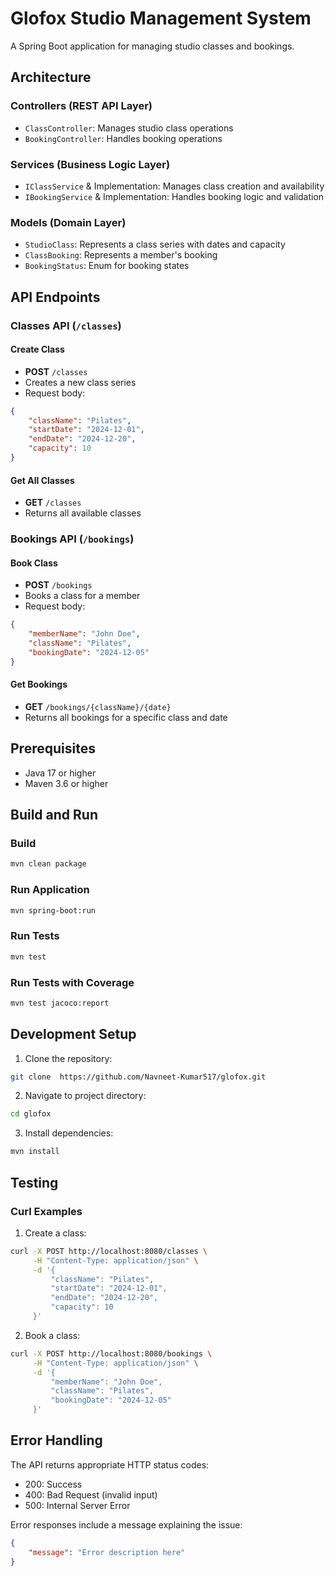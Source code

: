 # Glofox Studio Management System

A Spring Boot application for managing studio classes and bookings.

## Architecture

### Controllers (REST API Layer)
- `ClassController`: Manages studio class operations
- `BookingController`: Handles booking operations

### Services (Business Logic Layer)
- `IClassService` & Implementation: Manages class creation and availability
- `IBookingService` & Implementation: Handles booking logic and validation

### Models (Domain Layer)
- `StudioClass`: Represents a class series with dates and capacity
- `ClassBooking`: Represents a member's booking
- `BookingStatus`: Enum for booking states

## API Endpoints

### Classes API (`/classes`)

#### Create Class
- **POST** `/classes`
- Creates a new class series
- Request body:
```json
{
    "className": "Pilates",
    "startDate": "2024-12-01",
    "endDate": "2024-12-20",
    "capacity": 10
}
```

#### Get All Classes
- **GET** `/classes`
- Returns all available classes

### Bookings API (`/bookings`)

#### Book Class
- **POST** `/bookings`
- Books a class for a member
- Request body:
```json
{
    "memberName": "John Doe",
    "className": "Pilates",
    "bookingDate": "2024-12-05"
}
```

#### Get Bookings
- **GET** `/bookings/{className}/{date}`
- Returns all bookings for a specific class and date

## Prerequisites

- Java 17 or higher
- Maven 3.6 or higher

## Build and Run

### Build
```bash
mvn clean package
```

### Run Application
```bash
mvn spring-boot:run
```

### Run Tests
```bash
mvn test
```

### Run Tests with Coverage
```bash
mvn test jacoco:report
```

## Development Setup

1. Clone the repository:
```bash
git clone  https://github.com/Navneet-Kumar517/glofox.git
```

2. Navigate to project directory:
```bash
cd glofox
```

3. Install dependencies:
```bash
mvn install
```

## Testing

### Curl Examples

1. Create a class:
```bash
curl -X POST http://localhost:8080/classes \
     -H "Content-Type: application/json" \
     -d '{
         "className": "Pilates",
         "startDate": "2024-12-01",
         "endDate": "2024-12-20",
         "capacity": 10
     }'
```

2. Book a class:
```bash
curl -X POST http://localhost:8080/bookings \
     -H "Content-Type: application/json" \
     -d '{
         "memberName": "John Doe",
         "className": "Pilates",
         "bookingDate": "2024-12-05"
     }'
```

## Error Handling

The API returns appropriate HTTP status codes:
- 200: Success
- 400: Bad Request (invalid input)
- 500: Internal Server Error

Error responses include a message explaining the issue:
```json
{
    "message": "Error description here"
}
```
